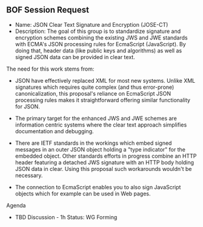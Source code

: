 ## BOF Session Request

- Name: JSON Clear Text Signature and Encryption (JOSE-CT)
- Description:
The goal of this group is to standardize signature and encryption schemes combining the existing JWS and JWE standards with ECMA's JSON processing rules for EcmaScript (JavaScript).   By doing that, header data (like public keys and algorithms) as well as signed JSON data can be provided in clear text.

The need for this work stems from: 
- JSON have effectively replaced XML for most new systems. Unlike XML signatures which requires quite complex (and thus error-prone) canonicalization, this proposal's reliance on EcmaScript JSON processing rules makes it straightforward offering similar functionality for JSON.

- The primary target for the enhanced JWS and JWE schemes are information centric systems where the clear text approach simplifies documentation and debugging.

- There are IETF standards in the workings which embed signed messages in an outer JSON object holding a "type indicator" for the embedded object.  Other standards efforts in progress combine an HTTP header featuring a detached JWS signature with an HTTP body holding JSON data in clear.  Using this proposal such workarounds wouldn't be necessary.

- The connection to EcmaScript enables you to also sign JavaScript objects which for example can be used in Web pages.

Agenda
- TBD
Discussion - 1h
Status: WG Forming
